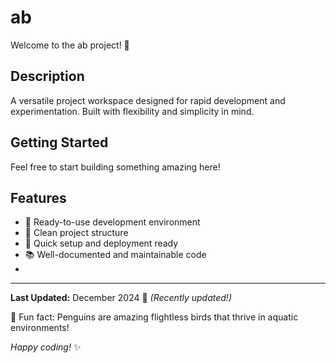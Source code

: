 # ab

Welcome to the ab project! 🚀

## Description

A versatile project workspace designed for rapid development and experimentation. Built with flexibility and simplicity in mind.

## Getting Started

Feel free to start building something amazing here!

## Features

- 🔧 Ready-to-use development environment
- 📁 Clean project structure
- 🚀 Quick setup and deployment ready
- 📚 Well-documented and maintainable code
- 

---

**Last Updated:** December 2024 📅 _(Recently updated!)_

🐧 Fun fact: Penguins are amazing flightless birds that thrive in aquatic environments!

*Happy coding!* ✨
